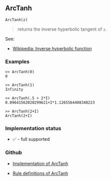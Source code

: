 ## ArcTanh

```
ArcTanh(z)
```

> returns the inverse hyperbolic tangent of `z`.

See:
* [Wikipedia: Inverse hyperbolic function](https://en.wikipedia.org/wiki/Inverse_hyperbolic_function)

### Examples

``` 
>> ArcTanh(0)    
0  

>> ArcTanh(1)    
Infinity    
  
>> ArcTanh(.5 + 2*I)
0.09641562020299621+I*1.1265564408348223  

>> ArcTanh(2+I)    
ArcTanh(2+I)
```






### Implementation status

* &#x2705; - full supported

### Github

* [Implementation of ArcTanh](https://github.com/axkr/symja_android_library/blob/master/symja_android_library/matheclipse-core/src/main/java/org/matheclipse/core/builtin/ExpTrigsFunctions.java#L1090) 

* [Rule definitions of ArcTanh](https://github.com/axkr/symja_android_library/blob/master/symja_android_library/rules/ArcTanhRules.m) 
